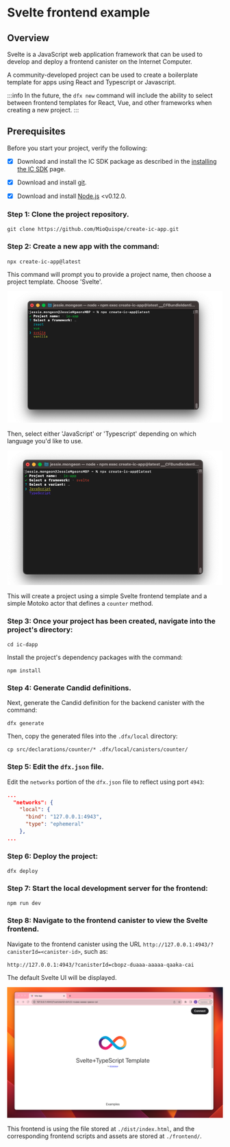 # Svelte frontend example

## Overview

Svelte is a JavaScript web application framework that can be used to develop and deploy a frontend canister on the Internet Computer. 

A community-developed project can be used to create a boilerplate template for apps using React and Typescript or Javascript. 

:::info
In the future, the `dfx new` command will include the ability to select between frontend templates for React, Vue, and other frameworks when creating a new project. 
:::


## Prerequisites

Before you start your project, verify the following:

- [x] Download and install the IC SDK package as described in the [installing the IC SDK](/docs/current/developer-docs/setup/install/index.md) page.

- [x] Download and install [git](https://git-scm.com/downloads).

- [x] Download and install [Node.js](https://nodejs.org/en) <v0.12.0.

### Step 1: Clone the project repository.

```
git clone https://github.com/MioQuispe/create-ic-app.git
```

### Step 2: Create a new app with the command:

```
npx create-ic-app@latest
```

This command will prompt you to provide a project name, then choose a project template. Choose 'Svelte'.

![Svelte](_attachments/svelte-1.png)

Then, select either 'JavaScript' or 'Typescript' depending on which language you'd like to use.

![Svelte 2](_attachments/svelte-2.png)

This will create a project using a simple Svelte frontend template and a simple Motoko actor that defines a `counter` method. 

### Step 3: Once your project has been created, navigate into the project's directory:

```
cd ic-dapp
```

Install the project's dependency packages with the command:

```
npm install
```

### Step 4: Generate Candid definitions.

Next, generate the Candid definition for the backend canister with the command:

```
dfx generate
```

Then, copy the generated files into the `.dfx/local` directory:

```
cp src/declarations/counter/* .dfx/local/canisters/counter/
```

### Step 5: Edit the `dfx.json` file.

Edit the `networks` portion of the `dfx.json` file to reflect using port `4943`:

```json
...
  "networks": {
    "local": {
      "bind": "127.0.0.1:4943",
      "type": "ephemeral"
    },
...
```

### Step 6: Deploy the project:

```
dfx deploy
```

### Step 7: Start the local development server for the frontend:

```
npm run dev
```

### Step 8: Navigate to the frontend canister to view the Svelte frontend.

Navigate to the frontend canister using the URL `http://127.0.0.1:4943/?canisterId=<canister-id>`, such as:

```
http://127.0.0.1:4943/?canisterId=cbopz-duaaa-aaaaa-qaaka-cai
```

The default Svelte UI will be displayed.

![Svelte 3](_attachments/svelte-3.png)

This frontend is using the file stored at `./dist/index.html`, and the corresponding frontend scripts and assets are stored at `./frontend/`. 